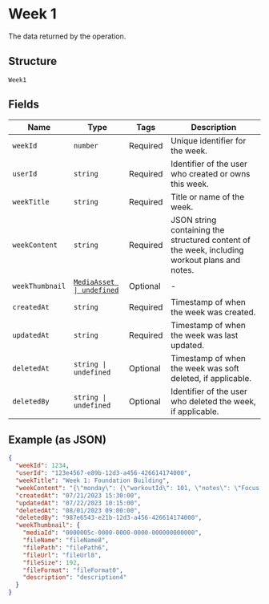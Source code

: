 
# Week 1

The data returned by the operation.

## Structure

`Week1`

## Fields

| Name | Type | Tags | Description |
|  --- | --- | --- | --- |
| `weekId` | `number` | Required | Unique identifier for the week. |
| `userId` | `string` | Required | Identifier of the user who created or owns this week. |
| `weekTitle` | `string` | Required | Title or name of the week. |
| `weekContent` | `string` | Required | JSON string containing the structured content of the week, including workout plans and notes. |
| `weekThumbnail` | [`MediaAsset \| undefined`](../../doc/models/media-asset.md) | Optional | - |
| `createdAt` | `string` | Required | Timestamp of when the week was created. |
| `updatedAt` | `string` | Required | Timestamp of when the week was last updated. |
| `deletedAt` | `string \| undefined` | Optional | Timestamp of when the week was soft deleted, if applicable. |
| `deletedBy` | `string \| undefined` | Optional | Identifier of the user who deleted the week, if applicable. |

## Example (as JSON)

```json
{
  "weekId": 1234,
  "userId": "123e4567-e89b-12d3-a456-426614174000",
  "weekTitle": "Week 1: Foundation Building",
  "weekContent": "{\"monday\": {\"workoutId\": 101, \"notes\": \"Focus on form\"}, \"wednesday\": {\"workoutId\": 102, \"notes\": \"Increase weight if possible\"}, \"friday\": {\"workoutId\": 103, \"notes\": \"Cool down properly\"}}",
  "createdAt": "07/21/2023 15:30:00",
  "updatedAt": "07/22/2023 10:15:00",
  "deletedAt": "08/01/2023 09:00:00",
  "deletedBy": "987e6543-e21b-12d3-a456-426614174000",
  "weekThumbnail": {
    "mediaId": "0000005c-0000-0000-0000-000000000000",
    "fileName": "fileName8",
    "filePath": "filePath6",
    "fileUrl": "fileUrl8",
    "fileSize": 192,
    "fileFormat": "fileFormat0",
    "description": "description4"
  }
}
```


